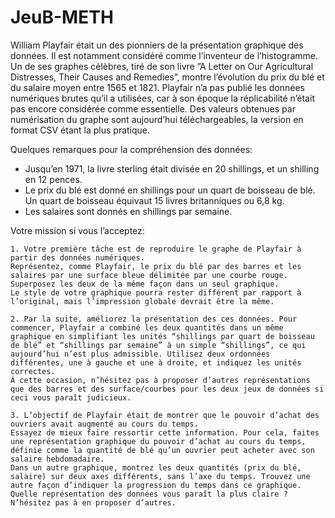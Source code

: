 # JeuB-METH

William Playfair était un des pionniers de la présentation graphique des données. Il est notamment considéré comme l’inventeur de l’histogramme. Un de ses graphes célèbres, tiré de son livre ”A Letter on Our Agricultural Distresses, Their Causes and Remedies”, montre l’évolution du prix du blé et du salaire moyen entre 1565 et 1821. Playfair n’a pas publié les données numériques brutes qu’il a utilisées, car à son époque la réplicabilité n’était pas encore considérée comme essentielle. Des valeurs obtenues par numérisation du graphe sont aujourd’hui téléchargeables, la version en format CSV étant la plus pratique.

Quelques remarques pour la compréhension des données:

   * Jusqu’en 1971, la livre sterling était divisée en 20 shillings, et un shilling en 12 pences.
   * Le prix du blé est donné en shillings pour un quart de boisseau de blé. Un quart de boisseau équivaut 15 livres britanniques ou 6,8 kg.
   * Les salaires sont donnés en shillings par semaine.

Votre mission si vous l’acceptez:

    1. Votre première tâche est de reproduire le graphe de Playfair à partir des données numériques. 
    Représentez, comme Playfair, le prix du blé par des barres et les salaires par une surface bleue délimitée par une courbe rouge. Superposez les deux de la même façon dans un seul graphique. 
    Le style de votre graphique pourra rester différent par rapport à l’original, mais l’impression globale devrait être la même.
    
    2. Par la suite, améliorez la présentation des ces données. Pour commencer, Playfair a combiné les deux quantités dans un même graphique en simplifiant les unités “shillings par quart de boisseau de blé” et “shillings par semaine” à un simple “shillings”, ce qui aujourd’hui n’est plus admissible. Utilisez deux ordonnées différentes, une à gauche et une à droite, et indiquez les unités correctes. 
    À cette occasion, n’hésitez pas à proposer d’autres représentations que des barres et des surface/courbes pour les deux jeux de données si ceci vous paraît judicieux.
    
    3. L’objectif de Playfair était de montrer que le pouvoir d’achat des ouvriers avait augmenté au cours du temps. 
    Essayez de mieux faire ressortir cette information. Pour cela, faites une représentation graphique du pouvoir d’achat au cours du temps, définie comme la quantité de blé qu’un ouvrier peut acheter avec son salaire hebdomadaire. 
    Dans un autre graphique, montrez les deux quantités (prix du blé, salaire) sur deux axes différents, sans l’axe du temps. Trouvez une autre façon d’indiquer la progression du temps dans ce graphique. 
    Quelle représentation des données vous paraît la plus claire ? N’hésitez pas à en proposer d’autres.
